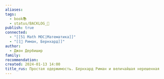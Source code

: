 ```yaml
---
aliases: 
tags:
  - book📚
  - status/BACKLOG_🌰
publish: true
connected:
  - "[[51 Math MOC|Математика]]"
  - "[[👤 Риман, Бернхард]]"
author:
  - Джон Дербишир
family: 
recommendation: 
created: 2024-01-13 14:00
title_rus: Простая одержимость. Бернхард Риман и величайшая нерешенная проблема в математике
---
```



